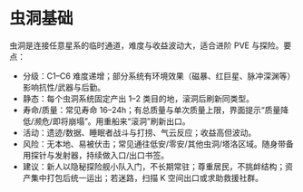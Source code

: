 # 虫洞基础

虫洞是连接任意星系的临时通道，难度与收益波动大，适合进阶 PVE 与探险。要点：
- 分级：C1–C6 难度递增；部分系统有环境效果（磁暴、红巨星、脉冲深渊等）影响抗性/武器与后勤。
- 静态：每个虫洞系统固定产出 1–2 类目的地，滚洞后刷新同类型。
- 寿命/质量：常见寿命 16–24h；有总质量与单次质量上限，界面提示“质量降低/濒危/即将崩塌”。用重船来“滚洞”刷新出口。
- 活动：遗迹/数据、睡眠者战斗与打捞、气云反应；收益高但波动。
- 风险：无本地、易被伏击；常见通往低安/零安/其他虫洞/塔洛区域。随身带备用探针与发射器，持续做入口/出口书签。
- 建议：新人以隐秘探险舰小队入门，不长期常驻；尊重居民，不挑衅结构；资产集中打包后统一运出；若迷路，扫描 K 空间出口或求助救援社群。

